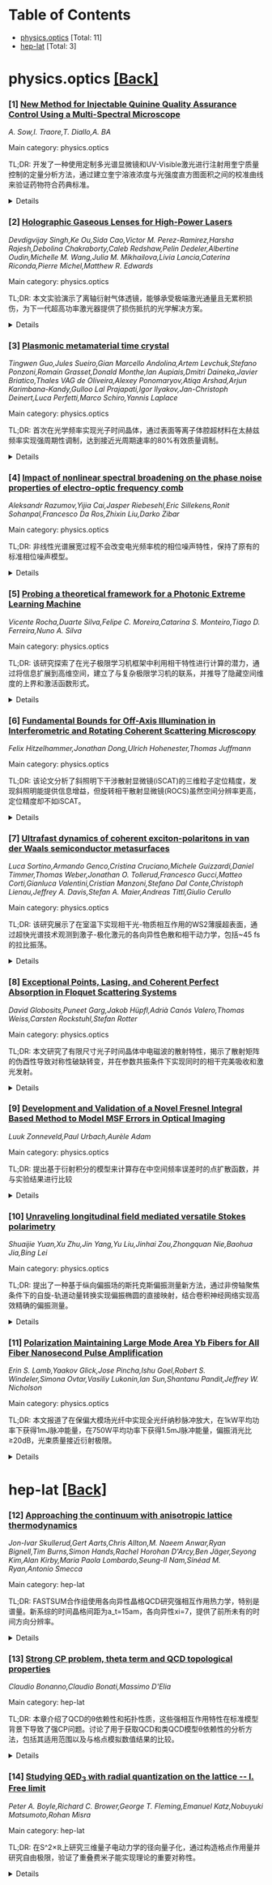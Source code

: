 <div id=toc></div>

# Table of Contents

- [physics.optics](#physics.optics) [Total: 11]
- [hep-lat](#hep-lat) [Total: 3]


<div id='physics.optics'></div>

# physics.optics [[Back]](#toc)

### [1] [New Method for Injectable Quinine Quality Assurance Control Using a Multi-Spectral Microscope](https://arxiv.org/abs/2510.02421)
*A. Sow,I. Traore,T. Diallo,A. BA*

Main category: physics.optics

TL;DR: 开发了一种使用定制多光谱显微镜和UV-Visible激光进行注射用奎宁质量控制的定量分析方法，通过建立奎宁溶液浓度与光强度直方图面积之间的校准曲线来验证药物符合药典标准。


<details>
  <summary>Details</summary>
Motivation: 非洲是疟疾最严重的地区，注射用奎宁是有效的抗疟药物，但市场上存在大量非质量保证的抗疟药物，需要建立定量定性分析系统进行质量控制。

Method: 使用定制多光谱显微镜配备UV-Visible激光，建立奎宁溶液浓度与光强度直方图面积之间的校准曲线，用于常规药物质量检测。

Result: 成功建立了校准曲线，能够根据药典标准验证注射用奎宁的符合性。

Conclusion: 该技术是药物质量控制的可行替代方法，有望用于常规检测。

Abstract: Africa is the world region that is most affected by malaria. Among the
therapies used, injectable quinine is considered to be one of the effective
antimalarial drug, however non-quality assured antimalarials clearly have a
strong market penetration across Africa. To overcome this problem, it becomes
more and more necessary to set up quantitative and qualitative analysis system
for antimalarial quality control. The objective of the present investigation is
an attempt to use customized multispectral microscope equipped with UV-Visible
lasers for injectable quinine quality assurance control routinely. For that, we
have established the calibration curve of quinine solution concentration as a
function of area under light intensity histogram crossing the solution. From
this calibration curve, we can check the conformity of any injectable quinine
according to the pharmacopoeia involved. The proposed technique is a promising
alternative for drug quality control routinely.

</details>


### [2] [Holographic Gaseous Lenses for High-Power Lasers](https://arxiv.org/abs/2510.02659)
*Devdigvijay Singh,Ke Ou,Sida Cao,Victor M. Perez-Ramirez,Harsha Rajesh,Debolina Chakraborty,Caleb Redshaw,Pelin Dedeler,Albertine Oudin,Michelle M. Wang,Julia M. Mikhailova,Livia Lancia,Caterina Riconda,Pierre Michel,Matthew R. Edwards*

Main category: physics.optics

TL;DR: 本文实验演示了离轴衍射气体透镜，能够承受极端激光通量且无累积损伤，为下一代超高功率激光器提供了损伤抵抗的光学解决方案。


<details>
  <summary>Details</summary>
Motivation: 世界最高能量和峰值功率脉冲激光器的能力受限于光学损伤，高强度激光科学的进一步发展需要比现有组件更坚固的光学元件。

Method: 使用少于8 mJ能量的干涉紫外激光脉冲在全息方式下，在臭氧、氧气和二氧化碳气体混合物中写入毫米级衍射气体透镜。

Result: 这些透镜能够以超过50%的效率聚焦、散焦和准直高达210 mJ能量的532纳米纳秒激光脉冲，通量高达35 J/cm²，并且具有足够的带宽来高效衍射35-fs 800-nm脉冲。

Conclusion: 衍射气体透镜是简单的全息图，所展示的原理可扩展到其他类型光学元件，表明气体光学可能为下一代超高功率激光器实现任意、损伤抵抗的强光操控。

Abstract: The capabilities of the world's highest energy and peak-power pulsed lasers
are limited by optical damage, and further advances in high-intensity laser
science will require optics that are substantially more robust than existing
components. We describe here the experimental demonstration of off-axis
diffractive gaseous lenses capable of withstanding extreme laser fluence and
immune to cumulative damage. We used less than 8 mJ of energy from interfering
ultraviolet laser pulses to holographically write millimeter-scale diffractive
gas lenses into an ozone, oxygen, and carbon-dioxide gas mixture. These lenses
allowed us to focus, defocus, and collimate 532-nm nanosecond laser pulses with
up to 210 mJ of energy at efficiencies above 50% and fluences up to 35
J/cm$^2$. We also show that the gas lenses have sufficient bandwidth to
efficiently diffract 35-fs 800-nm pulses and that beam pointing, divergence,
and diffraction efficiency are stable while operating at 10 Hz. These
diffractive lenses are simple holograms, and the principles demonstrated here
could be extended to other types of optics, suggesting that gaseous optics may
enable arbitrary, damage-resistant manipulation of intense light for
next-generation ultra-high-power lasers.

</details>


### [3] [Plasmonic metamaterial time crystal](https://arxiv.org/abs/2510.02845)
*Tingwen Guo,Jules Sueiro,Gian Marcello Andolina,Artem Levchuk,Stefano Ponzoni,Romain Grasset,Donald Monthe,Ian Aupiais,Dmitri Daineka,Javier Briatico,Thales VAG de Oliveira,Alexey Ponomaryov,Atiqa Arshad,Arjun Karimbana-Kandy,Gulloo Lal Prajapati,Igor Ilyakov,Jan-Christoph Deinert,Luca Perfetti,Marco Schiro,Yannis Laplace*

Main category: physics.optics

TL;DR: 首次在光学频率实现光子时间晶体，通过表面等离子体腔超材料在太赫兹频率实现强周期性调制，达到接近光周期速率的80%有效质量调制。


<details>
  <summary>Details</summary>
Motivation: 光子时间晶体作为空间光子晶体的时间对应物，有望从时间维度实现对光-物质相互作用的革命性控制，但光学频率下的强周期性调制一直难以实现。

Method: 使用表面等离子体腔超材料，通过场诱导载流子动能和有效质量的动态调制，实现强且相干的周期性驱动。

Result: 实验实现了接近单位调制深度的周期性驱动，载流子有效质量调制达到其静止质量的80%，这是实现时间晶体现象的基础。

Conclusion: 建立了一个稳健的时间域光子学新平台，揭示了参数放大和纠缠等离子体生成等丰富物理现象，为时间晶体研究开辟了新途径。

Abstract: Periodically driven optical materials and metamaterials have recently emerged
as a promising platform for realizing photonic time crystals (PTCs) -- systems
whose optical properties are strongly and periodically modulated on time scales
comparable to the optical cycle of light. These time-varying structures are the
temporal counterparts of spatial photonic crystals (SPCs), for which a large
and periodic dielectric contrast is achieved spatially on wavelength scales.
Just as SPCs have revolutionized control over light-matter interactions by
engineering the photonic density of states in space, PTCs promise comparable
breakthroughs from a fundamentally new perspective: a temporal one. However,
harnessing such phenomena at optical frequencies poses severe experimental
challenges, as it requires order-unity modulation depths of the optical
properties at optical cycle rates, a regime that has remained elusive to date.
Here, we report the first optical realization of a photonic time crystal,
achieved with a surface plasmon cavity metamaterial operating at Terahertz
frequencies. We demonstrate strong (near-unity) and coherent (sub-optical
cycle) periodic driving of the plasmonic metamaterial enabled by field-induced
dynamical modulation of the carriers' kinetic energy and effective mass --
reaching up to 80% of their rest mass, an exceptionally high value that forms
the basis for time-crystalline phenomena with plasmons. Our experimentally
informed theory reveals rich physics within the experimentally accessible
parameter regime of this system, including parametric amplification and
entangled plasmon generation, and establishes a robust new platform for
time-domain photonics.

</details>


### [4] [Impact of nonlinear spectral broadening on the phase noise properties of electro-optic frequency comb](https://arxiv.org/abs/2510.02868)
*Aleksandr Razumov,Yijia Cai,Jasper Riebesehl,Eric Sillekens,Ronit Sohanpal,Francesco Da Ros,Zhixin Liu,Darko Zibar*

Main category: physics.optics

TL;DR: 非线性光谱展宽过程不会改变电光频率梳的相位噪声特性，保持了原有的标准相位噪声模型。


<details>
  <summary>Details</summary>
Motivation: 电光频率梳受限于可用RF源功率导致梳线数量有限，通常需要非线性展宽阶段，但非线性过程对相位噪声的影响尚不明确。

Method: 采用相干检测、数字信号处理和子空间跟踪技术来分析非线性展宽后的相位噪声特性。

Result: 实验结果表明非线性展宽后的梳保持了输入电光梳的标准相位噪声模型，没有引入额外相位噪声项或放大现有噪声贡献。

Conclusion: 非线性展宽可被视为等同于用更高RF调制功率驱动电光梳，是扩展电光频率梳的有效方法。

Abstract: Electro-optic modulation is an attractive approach for generating flat,
stable, and low-noise optical frequency combs with relatively high power per
comb line. However, a key limitation of electro-optic combs is the restricted
number of comb lines imposed by the available RF source power. To overcome this
limitation, a nonlinear spectral broadening stage is typically employed. The
phase noise characteristics of an electro-optic comb are well described by the
standard phase noise model, which depends on two parameters: the seed laser and
the RF source phase noise. A fundamental question that arises is how nonlinear
broadening processes affect the phase noise properties of the expanded comb. To
address this, we employ coherent detection, digital signal processing, and
subspace tracking. Our experimental results show that the nonlinearly broadened
comb preserves the standard phase noise model of the input electro-optic comb.
In other words, the nonlinear processes neither introduce additional phase
noise terms nor amplify the existing contributions from the seed laser and RF
source. Hence, nonlinear broadening can be viewed as equivalent to driving the
electro-optic comb with a much higher RF modulation power.

</details>


### [5] [Probing a theoretical framework for a Photonic Extreme Learning Machine](https://arxiv.org/abs/2510.02918)
*Vicente Rocha,Duarte Silva,Felipe C. Moreira,Catarina S. Monteiro,Tiago D. Ferreira,Nuno A. Silva*

Main category: physics.optics

TL;DR: 该研究探索了在光子极限学习机框架中利用相干特性进行计算的潜力，通过将信息扩展到高维空间，建立了与复杂极限学习机的联系，并推导了隐藏空间维度的上界和激活函数形式。


<details>
  <summary>Details</summary>
Motivation: 开发替代冯·诺依曼架构的计算范式，推动新型全光处理解决方案的发展，利用相干特性在光子极限学习机中进行计算。

Method: 基于传输矩阵形式建立理论框架，将输入平面映射到输出相机平面，使用自由空间通过扩散介质的传播进行实验验证。

Result: 实验验证了模型和维度估计器在低维输入空间条件下的有效性，建立了与复杂极限学习机的连接。

Conclusion: 该框架和发现具有促进多方向进一步研究的潜力，包括开发鲁棒的通用全光硬件以及与光学传感设备的全栈集成，实现边缘计算解决方案。

Abstract: The development of computing paradigms alternative to von Neumann
architectures has recently fueled significant progress in novel all-optical
processing solutions. In this work, we investigate how the coherence properties
can be exploited for computing by expanding information onto a
higher-dimensional space in the photonic extreme learning machine framework. A
theoretical framework is provided based on the transmission matrix formalism,
mapping the input plane onto the output camera plane, resulting in the
establishment of the connection with complex extreme learning machines and
derivation of upper bounds for the hidden space dimensionality as well as the
form of the activation functions. Experiments using free-space propagation
through a diffusive medium, performed in low-dimensional input space regimes,
validate the model and the proposed estimator for the dimensionality. Overall,
the framework presented and the findings enclosed have the potential to foster
further research in a multitude of directions, from the development of robust
general-purpose all-optical hardware to a full-stack integration with optical
sensing devices toward edge computing solutions.

</details>


### [6] [Fundamental Bounds for Off-Axis Illumination in Interferometric and Rotating Coherent Scattering Microscopy](https://arxiv.org/abs/2510.03034)
*Felix Hitzelhammer,Jonathan Dong,Ulrich Hohenester,Thomas Juffmann*

Main category: physics.optics

TL;DR: 该论文分析了斜照明下干涉散射显微镜(iSCAT)的三维粒子定位精度，发现斜照明能提供信息增益，但旋转相干散射显微镜(ROCS)虽然空间分辨率更高，定位精度却不如iSCAT。


<details>
  <summary>Details</summary>
Motivation: 先前研究主要关注轴向照明几何下的基本精度极限，本文旨在理论上分析斜照明情况下干涉散射显微镜的三维粒子定位精度。

Method: 使用(量子)克拉美-罗界理论分析斜照明下的干涉散射显微镜，比较不同照明几何对定位精度的影响。

Result: 斜照明在离轴情况下能提供信息增益，可能增强定位精度；但旋转相干散射显微镜(ROCS)的定位精度比iSCAT差，尽管其空间分辨率更高。

Conclusion: 关键指标如空间分辨率往往不足以完全表征显微镜技术，定位精度等性能指标同样重要。

Abstract: Coherent localization microscopy enables three-dimensional localization with
nanoscale precision. Previous studies have characterized the fundamental
precision limits for on-axis illumination geometries. In this paper, we
theoretically analyze 3D particle localization precision under oblique
illumination in interferometric scattering microscopy (iSCAT). We show that
(quantum) Cramer-Rao bounds reveal an information gain in the off-axis case,
potentially enabling enhanced localization precision. We find that rotating
coherent scattering microscopy (ROCS), which employs off-axis illumination,
provides worse localization precision than \iscat, despite offering higher
spatial resolution. This shows that key metrics, like spatial resolution, are
often insufficient to fully characterize a microscopy technique.

</details>


### [7] [Ultrafast dynamics of coherent exciton-polaritons in van der Waals semiconductor metasurfaces](https://arxiv.org/abs/2510.03052)
*Luca Sortino,Armando Genco,Cristina Cruciano,Michele Guizzardi,Daniel Timmer,Thomas Weber,Jonathan O. Tollerud,Francesco Gucci,Matteo Corti,Gianluca Valentini,Cristian Manzoni,Stefano Dal Conte,Christoph Lienau,Jeffrey A. Davis,Stefan A. Maier,Andreas Tittl,Giulio Cerullo*

Main category: physics.optics

TL;DR: 该研究展示了在室温下实现相干光-物质相互作用的WS2薄膜超表面，通过超快光谱技术观测到激子-极化激元的各向异性色散和相干动力学，包括~45 fs的拉比振荡。


<details>
  <summary>Details</summary>
Motivation: 在室温条件下实现相干光-物质相互作用是量子技术发展的关键挑战，传统方法因快速退相干而受限。

Method: 使用超光谱动量分辨成像、飞秒泵浦-探测和多维光谱技术，结合准连续态束缚态的光学超表面平台。

Result: 重构了高度各向异性的激子-极化激元色散，观测到~110 fs的相干时间和~45 fs周期的拉比振荡，建立了三本征态模型描述光-物质耦合。

Conclusion: 范德华超表面为下一代极化激元器件提供了有前景的平台，可在室温下实现物质激发的相干量子转移。

Abstract: Enabling coherent light-matter interactions is a critical step toward
next-generation quantum technologies. However, achieving this under ambient
temperature conditions remains challenging due to rapid dephasing in optically
excited systems. Optical metasurfaces based on quasi-bound states in the
continuum have recently emerged as a powerful platform for reaching the strong
light-matter coupling regime in flat, subwavelength thickness devices. Here, we
investigate ultrafast exciton-polariton dynamics in self-hybridized WS$_2$
thin-film metasurfaces. Using hyperspectral momentum-resolved imaging, we
reconstruct the highly anisotropic exciton-polariton dispersion, with a
transition from positive to negative effective mass along orthogonal symmetry
axes. Femtosecond pump-probe and multidimensional spectroscopy reveal
detuning-dependent polariton dynamics with a coherence time up to ~110 fs, and
allow direct observation of the coherent dynamics through ultrafast Rabi
oscillations with ~45 fs period. We describe this behaviour with a
three-eigenstate model that couples the photonic resonance with both bright and
dark excitons, extending the conventional two-state picture of strong coupling.
Our results establish van der Waals metasurfaces as a promising platform for
next-generation polaritonic devices, enabling coherent quantum transfer of
matter excitations at room temperature.

</details>


### [8] [Exceptional Points, Lasing, and Coherent Perfect Absorption in Floquet Scattering Systems](https://arxiv.org/abs/2510.03133)
*David Globosits,Puneet Garg,Jakob Hüpfl,Adrià Canós Valero,Thomas Weiss,Carsten Rockstuhl,Stefan Rotter*

Main category: physics.optics

TL;DR: 本文研究了有限尺寸光子时间晶体中电磁波的散射特性，揭示了散射矩阵的伪酉性导致对称性破缺转变，并在参数共振条件下实现同时的相干完美吸收和激光发射。


<details>
  <summary>Details</summary>
Motivation: 光子时间晶体作为周期性时变介质，为观察非常规波现象提供了平台，但对其散射特性的系统分析仍不充分，特别是对称性破缺和参数共振效应的研究。

Method: 使用多光谱Floquet散射矩阵分析电磁波散射，该方法自然包含了频率混合过程，并适用于各种周期性时变散射系统。

Result: 发现散射矩阵特征值在单位圆上移动，在异常点处分裂为复共轭倒数对，在参数共振条件下实现同时的相干完美吸收和激光发射。

Conclusion: 该方法为设计具有定制散射特性的时变光子系统开辟了新途径，可用于下一代光学器件的动态光控制。

Abstract: Periodically time-varying media, known as photonic time crystals (PTCs),
provide a promising platform for observing unconventional wave phenomena. We
analyze the scattering of electromagnetic waves from spatially finite PTCs
using the multispectral Floquet scattering matrix, which naturally incorporates
the frequency-mixing processes intrinsic to such systems. For dispersionless,
real, and time-periodic permittivities, this matrix is pseudounitary. Here we
demonstrate that this property leads to multiple symmetry-breaking transitions:
for increasing driving strength, scattering matrix eigenvalues lying on the
unit circle (unbroken symmetry regime) meet at exceptional points (EPs), where
they break up into inverse complex conjugate pairs (broken symmetry regime). We
identify the symmetry operator associated with these transitions and show that,
in time-symmetric systems, it corresponds to the time-reversal operator.
Remarkably, at the parametric resonance condition, one eigenvalue vanishes
while its partner diverges, signifying simultaneous coherent perfect absorption
(CPA) and lasing. Since our approach relies solely on the Floquet scattering
matrix, it is not restricted to a specific geometry but instead applies to any
periodically time-varying scattering system. To illustrate this universality,
we apply our method to a variety of periodically time-modulated structures,
including slabs, spheres, and metasurfaces. In particular, we show that using
quasi-bound states in the continuum resonances sustained by a metasurface, the
CPA and lasing conditions can be attained for a minimal modulation strength of
the permittivity. Our results pave the way for engineering time-modulated
photonic systems with tailored scattering properties, opening new avenues for
dynamic control of light in next-generation optical devices.

</details>


### [9] [Development and Validation of a Novel Fresnel Integral Based Method to Model MSF Errors in Optical Imaging](https://arxiv.org/abs/2510.03172)
*Luuk Zonneveld,Paul Urbach,Aurèle Adam*

Main category: physics.optics

TL;DR: 提出基于衍射积分的模型来计算存在中空间频率误差时的点扩散函数，并与实验结果进行比较


<details>
  <summary>Details</summary>
Motivation: 光学元件的中空间频率误差会导致图像质量下降，但这种影响难以量化

Method: 基于衍射积分建立模型来计算存在中空间频率误差时的点扩散函数

Result: 模型计算结果与实验数据进行了对比验证

Conclusion: 该模型能够有效量化中空间频率误差对光学系统成像质量的影响

Abstract: Mid-spatial frequency errors of optical components cause degradation of
images which are rather difficult to quantify. In this work, we present a model
for calculating the point-spread function in the presence of mid-spatial
frequency errors which is based on diffraction integrals.The results of the
model are compared with experiments.

</details>


### [10] [Unraveling longitudinal field mediated versatile Stokes polarimetry](https://arxiv.org/abs/2510.03180)
*Shuaijie Yuan,Xu Zhu,Jin Yang,Yu Liu,Jinhai Zou,Zhongquan Nie,Baohua Jia,Bing Lei*

Main category: physics.optics

TL;DR: 提出了一种基于纵向偏振场的斯托克斯偏振测量新方法，通过非傍轴聚焦条件下的自旋-轨道动量转换实现偏振椭圆的直接映射，结合卷积神经网络实现高效精确的偏振测量。


<details>
  <summary>Details</summary>
Motivation: 传统偏振测量方法依赖横向偏振场重建，存在多次时序检测、复杂解调算法和繁琐工程程序等挑战，需要开发更高效的偏振测量方案。

Method: 利用非傍轴聚焦条件下的自旋-轨道动量转换机制，通过局部采样纵向场获得偏振椭圆的解析解，并采用卷积神经网络进行全局检索增强鲁棒性。

Result: 实现了原位信号采集、微秒级解调时间、无需复杂设计的检测效率以及低于1%的超高测量精度，这些特性是传统偏振测量方法无法达到的。

Conclusion: 该方法为开发多功能矢量偏振计提供了前景，在偏振控制相关应用中具有广阔的应用潜力。

Abstract: Stokes polarimetry has been considered as an alluring platform that enables a
plethora of applications ranging from single-molecule orientation to deep-space
sensing. Existing polarimetry avenues, however, rely primarily on the
transversely polarized field reconstruction, thus suffering from several
challenges such as multiple time sequenced detections, complex demodulation
algorithms, and intricate engineering procedures. To circumvent these
challenges, here we first demonstrate a longitudinally polarized field mediated
recipe for the realization of efficacious and refined Stokes polarimetry in
situ. This is achieved by unraveling the spin-to-orbit momentum conversion
under non-paraxial focusing conditions enabling the direct mapping of the
polarization ellipse. Leveraging this mechanism, we reveal an analytical
solution of polarization ellipse via the local sampling of longitudinal field,
in which the robustness can be fairly reinforced by relevant global retrieval
based on convolutional neural network. The resultant Stokes polarimetry is
shown to simultaneously exhibit in-situ signal acquisition (direct
discernment), unparalleled demodulation time (up tomicrosecond level), superior
detection efficiency (no need of troublesome design), and ultra-high retrieved
accuracy (less than 1%), which is fundamentally inaccessible with traditional
polarimetry methods. Our work holds great promise for empowering an allin-one
versatile vector polarimeter, which opens up a host of applications relevant to
polarization control.

</details>


### [11] [Polarization Maintaining Large Mode Area Yb Fibers for All Fiber Nanosecond Pulse Amplification](https://arxiv.org/abs/2510.03213)
*Erin S. Lamb,Yaakov Glick,Jose Pincha,Ishu Goel,Robert S. Windeler,Simona Ovtar,Vasiliy Lukonin,Ian Sun,Shantanu Pandit,Jeffrey W. Nicholson*

Main category: physics.optics

TL;DR: 本文报道了在保偏大模场光纤中实现全光纤纳秒脉冲放大，在1kW平均功率下获得1mJ脉冲能量，在750W平均功率下获得1.5mJ脉冲能量，偏振消光比≥20dB，光束质量接近衍射极限。


<details>
  <summary>Details</summary>
Motivation: 平衡减小非线性效应与避免横向模式不稳定性的需求，在保偏光纤中实现高功率脉冲放大，同时保持偏振特性和光束质量。

Method: 使用高高阶模损耗的掺镱大模场光纤（模场直径26μm，976nm泵浦吸收2.4dB/m），构建全光纤纳秒脉冲放大器。

Result: 实现了1kW平均功率下1mJ脉冲能量和750W平均功率下1.5mJ脉冲能量，偏振消光比≥20dB，M²接近衍射极限，脉冲内能量占比≥99.9%。

Conclusion: 证明了高高阶模损耗保偏大模场光纤在实现高功率、高脉冲能量全光纤放大器方面的有效性，同时保持了优异的偏振特性和光束质量。

Abstract: Polarization maintaining (PM), all-fiber amplifiers offer the benefits of
alignment free and environmentally stable operation. To achieve high output
powers, particularly in pulsed operation, it is necessary to balance the need
to reduce deleterious nonlinear effects, often through the use of large mode
area (LMA) fibers, with the onset of transverse mode instability whereby higher
order modes (HOMs) mix with the desired fundamental mode output. Over the last
few years, advances in high HOM loss, ytterbium-doped LMA fibers have enabled
continuous wave (CW) output powers up to 5 kW and pulse energies up to 2 mJ in
non-PM fibers. In CW operation, LMA PM fibers have shown up to 2 kW of average
power. In this contribution, we present all-fiber nanosecond pulsed
amplification in a high HOM loss, Yb-doped LMA fiber with a 26 micrometer mode
field diameter and 2.4 dB/m of pump absorption at 976 nm, achieving 1 mJ of
pulse energy at 1 kW of average power, and 1.5 mJ of pulse energy at 750 W of
average power. The polarization extinction ratios were 20 dB or higher and the
M2 was near the diffraction limit. We measured the in-pulse to out-of-pulse
energy and found 99.9% or more of the measured power remained in-pulse.

</details>


<div id='hep-lat'></div>

# hep-lat [[Back]](#toc)

### [12] [Approaching the continuum with anisotropic lattice thermodynamics](https://arxiv.org/abs/2510.02954)
*Jon-Ivar Skullerud,Gert Aarts,Chris Allton,M. Naeem Anwar,Ryan Bignell,Tim Burns,Simon Hands,Rachel Horohan D'Arcy,Ben Jäger,Seyong Kim,Alan Kirby,Maria Paola Lombardo,Seung-Il Nam,Sinéad M. Ryan,Antonio Smecca*

Main category: hep-lat

TL;DR: FASTSUM合作组使用各向异性晶格QCD研究强相互作用热力学，特别是谱量。新系综的时间晶格间距为a_t=15am，各向异性xi=7，提供了前所未有的时间方向分辨率。


<details>
  <summary>Details</summary>
Motivation: 通过提高时间方向的分辨率来更精确地研究强相互作用热力学和谱量特性。

Method: 使用各向异性晶格QCD方法，创建具有更精细时间分辨率的新系综（a_t=15am，xi=7）。

Result: 展示了手性转变、矢量-轴矢量简并和重夸克偶素的结果，并与早期时间分辨率较粗的结果进行了比较。

Conclusion: 新的高时间分辨率系综为研究强相互作用热力学提供了更精确的工具，显示出比早期结果更好的性能。

Abstract: The FASTSUM collaboration has a long-standing programme of using anisotropic
lattice QCD to investigate strong interaction thermodynamics, and in particular
spectral quantities. Here we present first results from our new ensemble which
has a temporal lattice spacing a_t=15am and anisotropy xi=a_s/a_t=7, giving
unprecedented resolution in the temporal direction. We show results for the
chiral transition, vector-axial-vector degeneracy, and heavy quarkonium, and
compare them with earlier results with coarser time resolution.

</details>


### [13] [Strong CP problem, theta term and QCD topological properties](https://arxiv.org/abs/2510.03059)
*Claudio Bonanno,Claudio Bonati,Massimo D'Elia*

Main category: hep-lat

TL;DR: 本章介绍了QCD的θ依赖性和拓扑性质，这些强相互作用特性在标准模型背景下导致了强CP问题。讨论了用于获取QCD和类QCD模型θ依赖性的分析方法，包括其适用范围以及与格点模拟数值结果的比较。


<details>
  <summary>Details</summary>
Motivation: 研究QCD的θ依赖性和拓扑性质，这些是强相互作用领域的重要特征，在标准模型框架下导致了强CP问题，需要深入理解这些基本性质。

Method: 使用分析方法获取QCD和类QCD模型的θ依赖性信息，包括定性分析和某些情况下的定量分析，并与格点模拟的数值结果进行比较验证。

Result: 建立了分析QCDθ依赖性的方法框架，确定了不同分析方法的适用范围，并通过与格点模拟结果的对比验证了这些方法的有效性。

Conclusion: 通过系统分析QCD的θ依赖性和拓扑性质，为解决强CP问题提供了理论基础，并建立了分析方法与数值模拟之间的对应关系。

Abstract: In this chapter we introduce the $\theta$-dependence and the topological
properties of QCD, features of the strongly interacting sector which give rise
to the strong CP problem in the more general context of the Standard Model of
particle physics. We discuss the analytical approaches that can be used to
obtain qualitative, or in some cases quantitative, information on the
$\theta$-dependence of QCD and QCD-like models, discussing their range of
validity and comparing their predictions with the numerical results obtained by
means of lattice simulations.

</details>


### [14] [Studying $\textrm{QED}_3$ with radial quantization on the lattice -- I. Free limit](https://arxiv.org/abs/2510.03085)
*Peter A. Boyle,Richard C. Brower,George T. Fleming,Emanuel Katz,Nobuyuki Matsumoto,Rohan Misra*

Main category: hep-lat

TL;DR: 在S^2×ℝ上研究三维量子电动力学的径向量子化，通过构造格点作用量并研究自由极限，验证了重叠费米子能实现理论的重要对称性。


<details>
  <summary>Details</summary>
Motivation: 研究三维量子电动力学在径向量子化下的格点实现，识别无需精细调节即可在二十面体格点上研究的理论特征。

Method: 构造格点作用量，在S^2×ℝ上研究自由极限，使用重叠费米子数值验证对称性，推导解析关联函数并与格点结果比较。

Result: 格点结果与解析结果一致（包括整体归一化），确认了O(a²)标度行为向连续极限收敛，估计了前几个精化层次中重现的后代态数量。

Conclusion: 该研究有助于识别在二十面体格点上无需精细调节即可研究的理论特征，验证了格点方法在径向量子化中的可行性。

Abstract: To investigate the three-dimensional quantum electrodynamics in the radial
quantization on the lattice, the lattice action is constructed and the free
limit is studied on $S^2 \times \mathbb{R}$. With the overlap fermion, it is
numerically verified that the important symmetries of the theory can be
realized on the lattice. The analytic correlators are derived and compared to
the lattice results, which agree including the overall normalization. The
$O(a^2)$-scaling is confirmed toward the analytic value in the continuum limit,
and the number of reproduced descendant states is estimated heuristically for
the first few refinement levels. Our study helps us identify the features of
the theory that we can study on the icosahedral lattice without fine-tuning.

</details>
